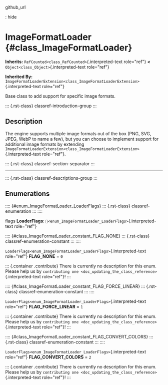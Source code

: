github_url

:   hide

# ImageFormatLoader {#class_ImageFormatLoader}

**Inherits:** `RefCounted<class_RefCounted>`{.interpreted-text
role="ref"} **\<** `Object<class_Object>`{.interpreted-text role="ref"}

**Inherited By:**
`ImageFormatLoaderExtension<class_ImageFormatLoaderExtension>`{.interpreted-text
role="ref"}

Base class to add support for specific image formats.

::: {.rst-class}
classref-introduction-group
:::

## Description

The engine supports multiple image formats out of the box (PNG, SVG,
JPEG, WebP to name a few), but you can choose to implement support for
additional image formats by extending
`ImageFormatLoaderExtension<class_ImageFormatLoaderExtension>`{.interpreted-text
role="ref"}.

::: {.rst-class}
classref-section-separator
:::

------------------------------------------------------------------------

::: {.rst-class}
classref-descriptions-group
:::

## Enumerations

:::: {#enum_ImageFormatLoader_LoaderFlags}
::: {.rst-class}
classref-enumeration
:::
::::

flags **LoaderFlags**:
`🔗<enum_ImageFormatLoader_LoaderFlags>`{.interpreted-text role="ref"}

:::: {#class_ImageFormatLoader_constant_FLAG_NONE}
::: {.rst-class}
classref-enumeration-constant
:::
::::

`LoaderFlags<enum_ImageFormatLoader_LoaderFlags>`{.interpreted-text
role="ref"} **FLAG_NONE** = `0`

::: {.container .contribute}
There is currently no description for this enum. Please help us by
`contributing one <doc_updating_the_class_reference>`{.interpreted-text
role="ref"}!
:::

:::: {#class_ImageFormatLoader_constant_FLAG_FORCE_LINEAR}
::: {.rst-class}
classref-enumeration-constant
:::
::::

`LoaderFlags<enum_ImageFormatLoader_LoaderFlags>`{.interpreted-text
role="ref"} **FLAG_FORCE_LINEAR** = `1`

::: {.container .contribute}
There is currently no description for this enum. Please help us by
`contributing one <doc_updating_the_class_reference>`{.interpreted-text
role="ref"}!
:::

:::: {#class_ImageFormatLoader_constant_FLAG_CONVERT_COLORS}
::: {.rst-class}
classref-enumeration-constant
:::
::::

`LoaderFlags<enum_ImageFormatLoader_LoaderFlags>`{.interpreted-text
role="ref"} **FLAG_CONVERT_COLORS** = `2`

::: {.container .contribute}
There is currently no description for this enum. Please help us by
`contributing one <doc_updating_the_class_reference>`{.interpreted-text
role="ref"}!
:::
